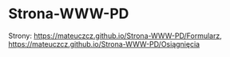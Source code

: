 # Strona-WWW-PD
Strony: https://mateuczcz.github.io/Strona-WWW-PD/Formularz, https://mateuczcz.github.io/Strona-WWW-PD/Osiągnięcia
